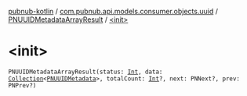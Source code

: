 [pubnub-kotlin](../../index.md) / [com.pubnub.api.models.consumer.objects.uuid](../index.md) / [PNUUIDMetadataArrayResult](index.md) / [&lt;init&gt;](./-init-.md)

# &lt;init&gt;

`PNUUIDMetadataArrayResult(status: `[`Int`](https://kotlinlang.org/api/latest/jvm/stdlib/kotlin/-int/index.html)`, data: `[`Collection`](https://kotlinlang.org/api/latest/jvm/stdlib/kotlin.collections/-collection/index.html)`<`[`PNUUIDMetadata`](../-p-n-u-u-i-d-metadata/index.md)`>, totalCount: `[`Int`](https://kotlinlang.org/api/latest/jvm/stdlib/kotlin/-int/index.html)`?, next: PNNext?, prev: PNPrev?)`